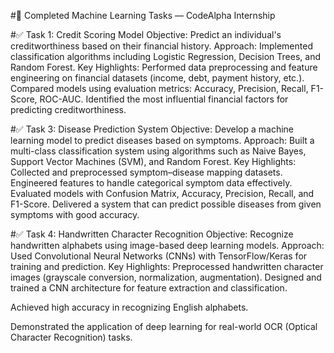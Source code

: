 #🚀 Completed Machine Learning Tasks — CodeAlpha Internship

#✅ Task 1: Credit Scoring Model
Objective: Predict an individual's creditworthiness based on their financial history.
Approach: Implemented classification algorithms including Logistic Regression, Decision Trees, and Random Forest.
Key Highlights:
Performed data preprocessing and feature engineering on financial datasets (income, debt, payment history, etc.).
Compared models using evaluation metrics: Accuracy, Precision, Recall, F1-Score, ROC-AUC.
Identified the most influential financial factors for predicting creditworthiness.

#✅ Task 3: Disease Prediction System
Objective: Develop a machine learning model to predict diseases based on symptoms.
Approach: Built a multi-class classification system using algorithms such as Naive Bayes, Support Vector Machines (SVM), and Random Forest.
Key Highlights:
Collected and preprocessed symptom–disease mapping datasets.
Engineered features to handle categorical symptom data effectively.
Evaluated models with Confusion Matrix, Accuracy, Precision, Recall, and F1-Score.
Delivered a system that can predict possible diseases from given symptoms with good accuracy.

#✅ Task 4: Handwritten Character Recognition
Objective: Recognize handwritten alphabets using image-based deep learning models.
Approach: Used Convolutional Neural Networks (CNNs) with TensorFlow/Keras for training and prediction.
Key Highlights:
Preprocessed handwritten character images (grayscale conversion, normalization, augmentation).
Designed and trained a CNN architecture for feature extraction and classification.

Achieved high accuracy in recognizing English alphabets.

Demonstrated the application of deep learning for real-world OCR (Optical Character Recognition) tasks.
